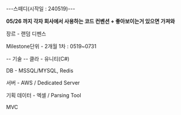 ﻿---스떼디(시작일 : 240519)---

**05/26 까지 각자 회사에서 사용하는 코드 컨벤션 + 좋아보이는거 있으면 가져와**

장르 - 랜덤 디펜스

Milestone단위 - 2개월
1차 : 0519~0731






-- 기술 -- 
클라 - 유니티(C#)

DB - MSSQL/MYSQL, Redis

서버 - AWS / Dedicated Server

기획 데이터 - 엑셀 / Parsing Tool

MVC

